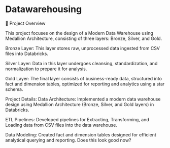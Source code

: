 # Datawarehousing

📖 Project Overview

This project focuses on the design of a Modern Data Warehouse using Medallion Architecture, consisting of three layers: Bronze, Silver, and Gold.


Bronze Layer: This layer stores raw, unprocessed data ingested from CSV files into Databricks.


Silver Layer: Data in this layer undergoes cleansing, standardization, and normalization to prepare it for analysis.


Gold Layer: The final layer consists of business-ready data, structured into fact and dimension tables, optimized for reporting and analytics using a star schema.


Project Details:
Data Architecture: Implemented a modern data warehouse design using Medallion Architecture (Bronze, Silver, and Gold layers) in Databricks.


ETL Pipelines: Developed pipelines for Extracting, Transforming, and Loading data from CSV files into the data warehouse.


Data Modeling: Created fact and dimension tables designed for efficient analytical querying and reporting.
Does this look good now?


